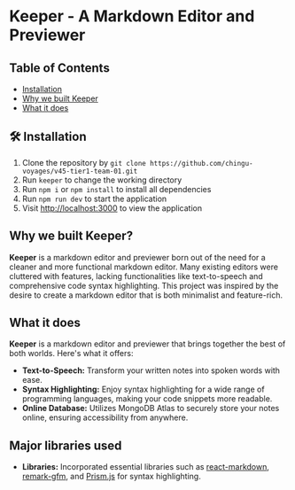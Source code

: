 # Keeper - A Markdown Editor and Previewer

## Table of Contents
- [Installation](#installation)
- [Why we built Keeper](#why-we-built-keeper)
- [What it does](#what-it-does)

## 🛠️ Installation

1. Clone the repository by `git clone https://github.com/chingu-voyages/v45-tier1-team-01.git`
2. Run `keeper` to change the working directory
3. Run `npm i` or `npm install` to install all dependencies
4. Run `npm run dev` to start the application
5. Visit [http://localhost:3000](http://localhost:3000) to view the application

## Why we built Keeper?

**Keeper** is a markdown editor and previewer born out of the need for a cleaner and more functional markdown editor. Many existing editors were cluttered with features, lacking functionalities like text-to-speech and comprehensive code syntax highlighting. This project was inspired by the desire to create a markdown editor that is both minimalist and feature-rich.

## What it does

**Keeper** is a markdown editor and previewer that brings together the best of both worlds. Here's what it offers:

- **Text-to-Speech:** Transform your written notes into spoken words with ease.
- **Syntax Highlighting:** Enjoy syntax highlighting for a wide range of programming languages, making your code snippets more readable.
- **Online Database:** Utilizes MongoDB Atlas to securely store your notes online, ensuring accessibility from anywhere.

## Major libraries used
- **Libraries:** Incorporated essential libraries such as [react-markdown](https://www.npmjs.com/package/react-markdown), [remark-gfm](https://www.google.com/search?client=firefox-b-d&q=reamrk-gfm), and [Prism.js](https://prismjs.com/) for syntax highlighting.
